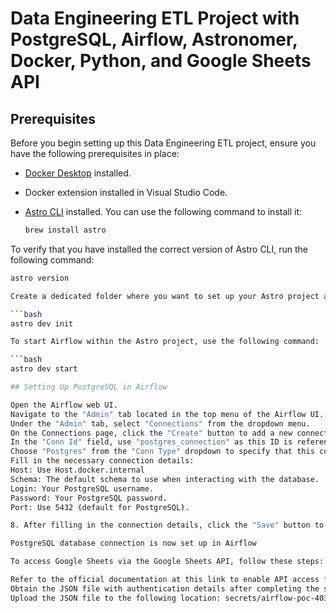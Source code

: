 # Data Engineering ETL Project with PostgreSQL, Airflow, Astronomer, Docker, Python, and Google Sheets API

## Prerequisites

Before you begin setting up this Data Engineering ETL project, ensure you have the following prerequisites in place:

- [Docker Desktop](https://www.docker.com/products/docker-desktop) installed.
- Docker extension installed in Visual Studio Code.
- [Astro CLI](https://www.astronomer.io/docs/cloud/stable/develop/cli-quickstart) installed. You can use the following command to install it:

  ```bash
  brew install astro

To verify that you have installed the correct version of Astro CLI, run the following command:

  ```bash
  astro version

Create a dedicated folder where you want to set up your Astro project and initialize it by running the following command:

```bash
astro dev init

To start Airflow within the Astro project, use the following command:

```bash
astro dev start

## Setting Up PostgreSQL in Airflow

Open the Airflow web UI.
Navigate to the "Admin" tab located in the top menu of the Airflow UI.
Under the "Admin" tab, select "Connections" from the dropdown menu.
On the Connections page, click the "Create" button to add a new connection.
In the "Conn Id" field, use "postgres_connection" as this ID is referenced in the DAGs and scripts.
Choose "Postgres" from the "Conn Type" dropdown to specify that this connection is for PostgreSQL.
Fill in the necessary connection details:
Host: Use Host.docker.internal
Schema: The default schema to use when interacting with the database.
Login: Your PostgreSQL username.
Password: Your PostgreSQL password.
Port: Use 5432 (default for PostgreSQL).

8. After filling in the connection details, click the "Save" button to create the connection.

PostgreSQL database connection is now set up in Airflow

To access Google Sheets via the Google Sheets API, follow these steps:

Refer to the official documentation at this link to enable API access for your project.
Obtain the JSON file with authentication details after completing the steps in the link.
Upload the JSON file to the following location: secrets/airflow-poc-403917-e3d99f34c1f6.json.

